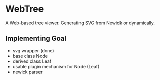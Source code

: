 # WebTree
A Web-based tree viewer. Generating SVG from Newick or dynamically.

## Implementing Goal
* svg wrapper (done)
* base class Node
* derived class Leaf
* usable plugin mechanism for Node (Leaf)
* newick parser